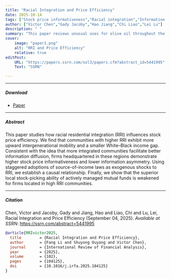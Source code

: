 ```yaml
---
title: "Racial Integration and Price Efficiency" 
date: 2025-10-14
tags: ["Stock price informativeness","Racial integration","Information Asymmetry","Mutual funds","Stock selection"]
author: ["Victor Chen","Gady Jacoby","Hao Jiang","Chi Liao","Lei Lu"]
description: " " 
summary: "This paper reviews unusual uses for olive oil throughout the Mediterranean world. It highlights in particular the challengs arising from excessive or unorthodox consumption of olive oil." 
cover:
    image: "paper1.png"
    alt: "RRI and Price Efficiency"
    relative: true
editPost:
    URL: "https://papers.ssrn.com/sol3/papers.cfm?abstract_id=5441995"
    Text: "SSRN"

---
```


---

##### Download

+ [Paper](https://papers.ssrn.com/sol3/papers.cfm?abstract_id=5441995)
<!--  + [Online appendix](https://drive.google.com/file/d/1uyjdczgFCCJ7K-7Ml2Xn7kKrFXr-4c1y/view) -->
<!-- + [Code and data](https://github.com/pmichaillat/feru)-->

---

##### Abstract

This paper studies how racial residential integration (RRI) influences stock price efficiency. We find that communities with higher RRI exhibit more upward intergenerational mobility and a smaller White–Black income gap. Consistent with the idea that more integrated communities facilitate better information diffusion, firms headquartered in these regions demonstrate higher stock price informativeness and lower information asymmetry. Using staggered adoptions of source-of-income laws as exogenous shocks to RRI, we establish a causal relationship. Finally, we show that the superior local stock-picking ability of actively managed mutual funds is weakened for firms located in high RRI communities.

---

<!--##### Figure 6: Some Uses For Olive Oil -->

<!--![](paper1.png)-->

<!-- --- -->

##### Citation

Chen, Victor and Jacoby, Gady and Jiang, Hao and Liao, Chi and Lu, Lei, Racial Integration and Price Efficiency (September 04, 2025). *Available at SSRN*: https://ssrn.com/abstract=5441995

```BibTeX
@article{RRIvictor2025,
  title        = {Racial Integration and Price Efficiency},
  author       = {Fang Li and Shuyong Ouyang and Victor Chen},
  journal      = {International Review of Financial Analysis},
  year         = {2025},
  volume       = {102},
  pages        = {104125},
  doi          = {10.1016/j.irfa.2025.104125}
}
```

<!-- --- -->

<!-- + ##### Related material-->

<!-- ++ [Presentation slides](presentation1.pdf))-->
<!-- ++ + [Summary of the paper](https://www.penguinrandomhouse.com/books/110403/unusual-uses-for-olive-oil-by-alexander-mccall-smith/) -->
